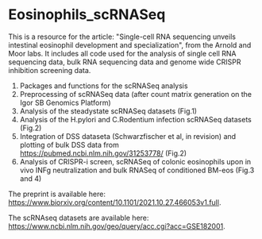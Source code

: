 # Eosinophils_scRNASeq

This is a resource for the article: "Single-cell RNA sequencing unveils intestinal eosinophil development and specialization", from the Arnold and Moor labs. It includes all code used for the analysis of single cell RNA sequencing data, bulk RNA sequencing data and genome wide CRISPR inhibition screening data.

1. Packages and functions for the scRNASeq analysis
2. Preprocessing of scRNASeq data (after count matrix generation on the Igor SB Genomics Platform)
3. Analysis of the steadystate scRNASeq datasets (Fig.1)
4. Analysis of the H.pylori and C.Rodentium infection scRNASeq datasets (Fig.2)
5. Integration of DSS dataseta (Schwarzfischer et al, in revision) and plotting of bulk DSS data from https://pubmed.ncbi.nlm.nih.gov/31253778/ (Fig.2)
6. Analysis of CRISPR-i screen, scRNASeq of colonic eosinophils upon in vivo INFg neutralization and bulk RNASeq of conditioned BM-eos (Fig.3 and 4)

The preprint is available here: https://www.biorxiv.org/content/10.1101/2021.10.27.466053v1.full.

The scRNAseq datasets are available here: https://www.ncbi.nlm.nih.gov/geo/query/acc.cgi?acc=GSE182001.

